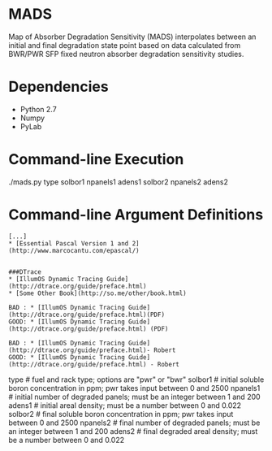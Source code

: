 MADS
====

Map of Absorber Degradation Sensitivity (MADS) interpolates between an initial and final degradation state point based on data calculated from BWR/PWR SFP fixed neutron absorber degradation sensitivity studies.

Dependencies
============

- Python 2.7
- Numpy
- PyLab

Command-line Execution
======================

./mads.py type solbor1 npanels1 adens1 solbor2 npanels2 adens2

Command-line Argument Definitions
=================================

```
[...]
* [Essential Pascal Version 1 and 2](http://www.marcocantu.com/epascal/)


###DTrace
* [IllumOS Dynamic Tracing Guide](http://dtrace.org/guide/preface.html)
* [Some Other Book](http://so.me/other/book.html)

BAD : * [IllumOS Dynamic Tracing Guide](http://dtrace.org/guide/preface.html)(PDF)
GOOD: * [IllumOS Dynamic Tracing Guide](http://dtrace.org/guide/preface.html) (PDF)

BAD : * [IllumOS Dynamic Tracing Guide](http://dtrace.org/guide/preface.html)- Robert
GOOD: * [IllumOS Dynamic Tracing Guide](http://dtrace.org/guide/preface.html) - Robert

```

type	    # fuel and rack type; options are "pwr" or "bwr"
solbor1		# initial soluble boron concentration in ppm; pwr takes input between 0 and 2500
npanels1	# initial number of degraded panels; must be an integer between 1 and 200
adens1		# initial areal density; must be a number between 0 and 0.022
solbor2		# final soluble boron concentration in ppm; pwr takes input between 0 and 2500
npanels2	# final number of degraded panels; must be an integer between 1 and 200
adens2		# final degraded areal density; must be a number between 0 and 0.022

